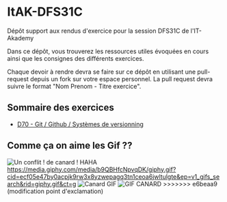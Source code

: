 # ItAK-DFS31C

Dépôt support aux rendus d'exercice pour la session DFS31C de l'IT-Akademy

Dans ce dépôt, vous trouverez les ressources utiles évoquées en cours ainsi que les consignes des différents exercices.

Chaque devoir à rendre devra se faire sur ce dépôt en utilisant une pull-request depuis un fork sur votre espace personnel.
La pull request devra suivre le format "Nom Prenom - Titre exercice".

## Sommaire des exercices

  - [D70 - Git / Github / Systèmes de versionning](D70_Git/Exercices.md)

## Comme ça on aime les Gif ??

![Un conflit ! de canard ! HAHA](https://media1.tenor.com/m/_unefcDI8B8AAAAC/pattes-de-canard-funny.gif "DES PATTES DE CANAAAAAAAAAAAAAAAAAAARD") 
https://media.giphy.com/media/b9QBHfcNpvqDK/giphy.gif?cid=ecf05e47by0acpjk9rw3x8yzwepagq3tn1ceoa6jwltulgte&ep=v1_gifs_search&rid=giphy.gif&ct=g ![Canard GIF](https://i.giphy.com/b9QBHfcNpvqDK.webp) ![GIF 
CANARD](https://c.tenor.com/IOBB6fBMEX0AAAAd/tenor.gif) >>>>>>> e6beaa9 (modification point d'exclamation)
